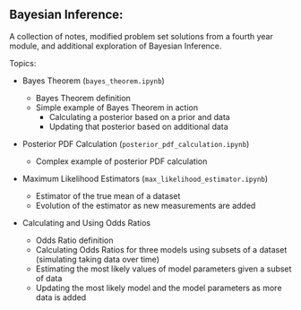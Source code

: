 ## Bayesian Inference:

A collection of notes, modified problem set solutions from a fourth year module, and additional exploration of Bayesian Inference.

Topics:

- Bayes Theorem (```bayes_theorem.ipynb```)
    - Bayes Theorem definition
    - Simple example of Bayes Theorem in action
        - Calculating a posterior based on a prior and data
        - Updating that posterior based on additional data
        
- Posterior PDF Calculation (```posterior_pdf_calculation.ipynb```)
    - Complex example of posterior PDF calculation

- Maximum Likelihood Estimators (```max_likelihood_estimator.ipynb```)
    - Estimator of the true mean of a dataset
    - Evolution of the estimator as new measurements are added
    
- Calculating and Using Odds Ratios
    - Odds Ratio definition
    - Calculating Odds Ratios for three models using subsets of a dataset (simulating taking data over time)
    - Estimating the most likely values of model parameters given a subset of data
    - Updating the most likely model and the model parameters as more data is added
